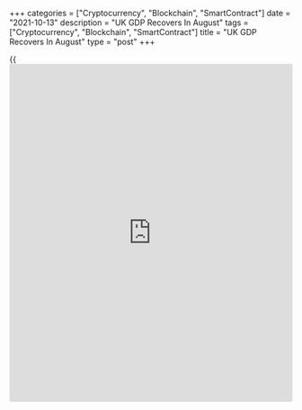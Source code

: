 +++
categories = ["Cryptocurrency", "Blockchain", "SmartContract"]
date = "2021-10-13"
description = "UK GDP Recovers In August"
tags = ["Cryptocurrency", "Blockchain", "SmartContract"]
title = "UK GDP Recovers In August"
type = "post"
+++

{{<iframe id="large-banner" src="https://www.bounty.group/#slide=27.0" width="100%" height="600" scrolling="no" style="border: 0px solid rgb(216, 221, 230); border-radius: 3px;">}}

The UK [economy][1] recovered in August, data from the Office for
National Statistics showed on Wednesday.

Gross domestic product grew 0.4 percent on month, but slightly slower
than the economists' forecast of 0.5 percent.

GDP growth for July has been revised from 0.1 percent growth to a 0.1
percent fall, mainly because of downwardly revised data for the
manufacture of motor vehicles, oil and gas, and improvements to how
[health][2] output is measured, the ONS said.

GDP remained 0.8 percent below its pre-pandemic level in August.

On the production-side, services output grew 0.3 percent in August.
Production output increased 0.8 percent, mainly because of the continued
increase in the extraction of crude petroleum and natural gas.

Meanwhile, construction contracted again, with output down by 0.2
percent.

Another report from the ONS showed that the visible trade deficit
widened to GBP 14.92 billion in August from GBP 14.09 billion in July.  
  
The trade in services showed a surplus of GBP 11.2 billion versus GBP
11.14 billion in July. As a result, the total trade balance registered a
deficit of GBP 3.7 billion, bigger than July's GBP 2.94 billion
shortfall.

For comments and feedback [contact](https://www.playgroundfx.com/contact/): editorial@rtt[news](https://www.letsplayfx.com/blog/forex-news-website/).com

[Economic News][1]

 **What parts of the world are seeing the best (and worst) economic
performances lately? Click[here][3] to check out our [Econ Scorecard][3]
and find out! See up-to-the-moment [ranking](https://www.playgroundfx.com/blog/crypto-exchange-ranking/)s for the best and worst
performers in [GDP][4], [unemployment rate][5], [inflation][6] and much
more.**

   1. www.rtt[news](https://www.letsplayfx.com/blog/forex-news-website/).com/Content/EconomicNews.aspx
   2. www.rtt[news](https://www.letsplayfx.com/blog/forex-news-website/).com/Content/Health.aspx
   3. www.rtt[news](https://www.letsplayfx.com/blog/forex-news-website/).com/economic-scorecard/world-rank/industrial-production/highest-performance.aspx
   4. www.rtt[news](https://www.letsplayfx.com/blog/forex-news-website/).com/economic-scorecard/world-rank/GDP/highest-performance.aspx
   5. www.rtt[news](https://www.letsplayfx.com/blog/forex-news-website/).com/economic-scorecard/world-rank/unemployment-rate/lowest-performance.aspx
   6. www.rtt[news](https://www.letsplayfx.com/blog/forex-news-website/).com/economic-scorecard/world-rank/CPI/highest-performance.aspx